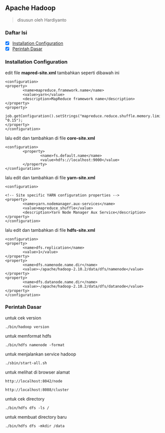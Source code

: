 ## Apache Hadoop
> disusun oleh Hardiyanto


### Daftar Isi
* [x] [Installation Configuration](#installation-configuration)
* [x] [Perintah Dasar](#perintah-dasar)

### Installation Configuration
edit file **mapred-site.xml** tambahkan seperti dibawah ini
```
<configuration>
<property>
        <name>mapreduce.framework.name</name>
        <value>yarn</value>
        <description>MapReduce framework name</description>
</property>
<property>
        job.getConfiguration().setStrings("mapreduce.reduce.shuffle.memory.limit.percent", "0.15");
</property>
</configuration>
```
lalu edit dan tambahkan di file **core-site.xml**
```
<configuration>
        <property>
                <name>fs.default.name</name>
                <value>hdfs://localhost:9000</value>
        </property>
</configuration>
```
lalu edit dan tambahkan di file **yarn-site.xml**
```
<configuration>

<!-- Site specific YARN configuration properties -->
<property>
        <name>yarn.nodemanager.aux-services</name>
        <value>mapreduce_shuffle</value>
        <description>Yarn Node Manager Aux Service</description>
</property>
</configuration>
```
lalu edit dan tambahkan di file **hdfs-site.xml**
```
<configuration>
<property>
        <name>dfs.replication</name>
        <value>1</value>
</property>
<property>
        <name>dfs.namenode.name.dir</name>
        <value>~/apache/hadoop-2.10.2/data/dfs/namenode</value>
</property>
<property>
        <name>dfs.datanode.name.dir</name>
        <value>~/apache/hadoop-2.10.2/data/dfs/datanode</value>
</property>
</configuration>
```

### Perintah Dasar
untuk cek version
```
./bin/hadoop version
```
untuk memformat hdfs
```
./bin/hdfs namenode -format
```
untuk menjalankan service hadoop
```
./sbin/start-all.sh 
```
untuk melihat di browser alamat
```
http://localhost:8042/node
```
```
http://localhost:8088/cluster
```
untuk cek directory
```
./bin/hdfs dfs -ls /
```
untuk membuat directory baru
```
./bin/hdfs dfs -mkdir /data
```

